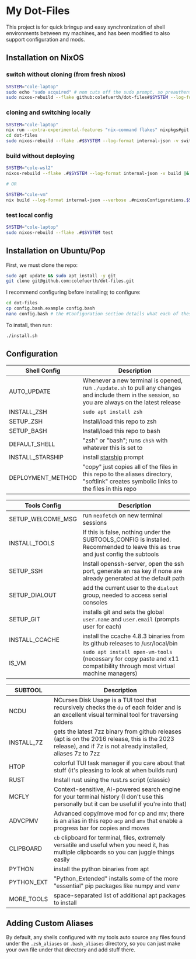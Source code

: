 # My Dot-Files

This project is for quick bringup and easy synchronization of shell environments between my machines, and has been modified to also support configuration and mods.

## Installation on NixOS

### switch without cloning (from fresh nixos)

```bash
SYSTEM="cole-laptop"
sudo echo "sudo acquired" # nom cuts off the sudo prompt, so preauthenticate
sudo nixos-rebuild --flake github:colefuerth/dot-files#$SYSTEM --log-format internal-json -v switch |& nix run --extra-experimental-features "nix-command flakes" nixpkgs#nom -- --json
```

### cloning and switching locally

```bash
SYSTEM="cole-laptop"
nix run --extra-experimental-features "nix-command flakes" nixpkgs#git -- clone https://github.com/colefuerth/dot-files.git
cd dot-files
sudo nixos-rebuild --flake .#$SYSTEM --log-format internal-json -v switch |& nom --json
```

### build without deploying

```bash
SYSTEM="cole-wsl2"
nixos-rebuild --flake .#$SYSTEM --log-format internal-json -v build |& nom --json

# OR

SYSTEM="cole-vm"
nix build --log-format internal-json --verbose .#nixosConfigurations.$SYSTEM.config.system.build.toplevel |& nom --json
```

### test local config

```bash
SYSTEM="cole-laptop"
sudo nixos-rebuild --flake .#$SYSTEM test
```

## Installation on Ubuntu/Pop

First, we must clone the repo:

```bash
sudo apt update && sudo apt install -y git
git clone git@github.com:colefuerth/dot-files.git
```

I recommend configuring before installing; to configure:

```bash
cd dot-files
cp config.bash.example config.bash
nano config.bash # the #Configuration section details what each of these options do
```

To install, then run:

```bash
./install.sh
```

## Configuration

| Shell Config      | Description                                                                                                                                       |
| ----------------- | ------------------------------------------------------------------------------------------------------------------------------------------------- |
| AUTO_UPDATE       | Whenever a new terminal is opened, run `./update.sh` to pull any changes and include them in the session, so you are always on the latest release |
| INSTALL_ZSH       | `sudo apt install zsh`                                                                                                                            |
| SETUP_ZSH         | Install/load this repo to zsh                                                                                                                     |
| SETUP_BASH        | Install/load this repo to bash                                                                                                                    |
| DEFAULT_SHELL     | "zsh" or "bash"; runs `chsh` with whatever this is set to                                                                                         |
| INSTALL_STARSHIP  | install [starship](https://starship.rs/) prompt                                                                                                   |
| DEPLOYMENT_METHOD | "copy" just copies all of the files in this repo to the aliases directory, "softlink" creates symbolic links to the files in this repo            |

| Tools Config      | Description                                                                                                                        |
| ----------------- | ---------------------------------------------------------------------------------------------------------------------------------- |
| SETUP_WELCOME_MSG | run `neofetch` on new terminal sessions                                                                                            |
| INSTALL_TOOLS     | If this is false, nothing under the SUBTOOLS_CONFIG is installed. Recommended to leave this as `true` and just config the subtools |
| SETUP_SSH         | Install openssh-server, open the ssh port, generate an rsa key if none are already generated at the default path                   |
| SETUP_DIALOUT     | add the current user to the `dialout` group, needed to access serial consoles                                                      |
| SETUP_GIT         | installs git and sets the global `user.name` and `user.email` (prompts user for each)                                              |
| INSTALL_CCACHE    | install the ccache 4.8.3 binaries from its github releases to /usr/local/bin                                                       |
| IS_VM             | `sudo apt install open-vm-tools` (necessary for copy paste and x11 compatibility through most virtual machine managers)            |

| SUBTOOL    | Description                                                                                                                                                   |
| ---------- | ------------------------------------------------------------------------------------------------------------------------------------------------------------- |
| NCDU       | NCurses Disk Usage is a TUI tool that recursively checks the `du` of each folder and is an excellent visual terminal tool for traversing folders              |
| INSTALL_7Z | gets the latest 7zz binary from github releases (apt is on the 2016 release, this is the 2023 release), and if 7z is not already installed, aliases 7z to 7zz |
| HTOP       | colorful TUI task manager if you care about that stuff (it's pleasing to look at when builds run)                                                             |
| RUST       | Install rust using the rust.rs script (classic)                                                                                                               |
| MCFLY      | Context-sensitive, AI-powered search engine for your terminal history (I don't use this personally but it can be useful if you're into that)                  |
| ADVCPMV    | Advanced copy/move mod for cp and mv; there is an alias in this repo `acp` and `amv` that enable a progress bar for copies and moves                          |
| CLIPBOARD  | `cb` clipboard for terminal, files, extremely versatile and useful when you need it, has multiple clipboards so you can juggle things easily                  |
| PYTHON     | install the python binaries from apt                                                                                                                          |
| PYTHON_EXT | "Python_Extended" installs some of the more "essential" pip packages like numpy and venv                                                                      |
| MORE_TOOLS | space-separated list of additional apt packages to install                                                                                                    |

## Adding Custom Aliases

By default, any shells configured with my tools auto source any files found under the `.zsh_aliases` or `.bash_aliases` directory, so you can just make your own file under that directory and add stuff there.
